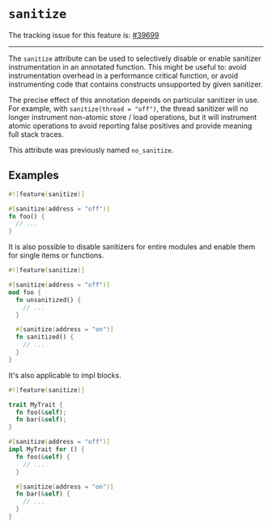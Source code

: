 # `sanitize`

The tracking issue for this feature is: [#39699]

[#39699]: https://github.com/rust-lang/rust/issues/39699

------------------------

The `sanitize` attribute can be used to selectively disable or enable sanitizer
instrumentation in an annotated function. This might be useful to: avoid
instrumentation overhead in a performance critical function, or avoid
instrumenting code that contains constructs unsupported by given sanitizer.

The precise effect of this annotation depends on particular sanitizer in use.
For example, with `sanitize(thread = "off")`, the thread sanitizer will no
longer instrument non-atomic store / load operations, but it will instrument
atomic operations to avoid reporting false positives and provide meaning full
stack traces.

This attribute was previously named `no_sanitize`.

## Examples

``` rust
#![feature(sanitize)]

#[sanitize(address = "off")]
fn foo() {
  // ...
}
```

It is also possible to disable sanitizers for entire modules and enable them
for single items or functions.

```rust
#![feature(sanitize)]

#[sanitize(address = "off")]
mod foo {
  fn unsanitized() {
    // ...
  }

  #[sanitize(address = "on")]
  fn sanitized() {
    // ...
  }
}
```

It's also applicable to impl blocks.

```rust
#![feature(sanitize)]

trait MyTrait {
  fn foo(&self);
  fn bar(&self);
}

#[sanitize(address = "off")]
impl MyTrait for () {
  fn foo(&self) {
    // ...
  }

  #[sanitize(address = "on")]
  fn bar(&self) {
    // ...
  }
}
```
